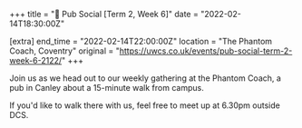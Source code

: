 +++
title = "🍔 Pub Social [Term 2, Week 6]"
date = "2022-02-14T18:30:00Z"

[extra]
end_time = "2022-02-14T22:00:00Z"
location = "The Phantom Coach, Coventry"
original = "https://uwcs.co.uk/events/pub-social-term-2-week-6-2122/"
+++

Join us as we head out to our weekly gathering at the Phantom Coach, a pub in Canley about a 15-minute walk from campus.

If you'd like to walk there with us, feel free to meet up at 6.30pm outside DCS.

